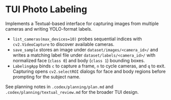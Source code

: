 # TUI Photo Labeling

Implements a Textual-based interface for capturing images from multiple
cameras and writing YOLO-format labels.

- `list_cameras(max_devices=10)` probes sequential indices with
  `cv2.VideoCapture` to discover available cameras.
- `save_sample` stores an image under
  `dataset/images/<camera_id>/` and writes a matching label file under
  `dataset/labels/<camera_id>/` with normalized face (`class 0`) and body
  (`class 1`) bounding boxes.
- `LabelingApp` binds `c` to capture a frame, `n` to cycle cameras, and
  `q` to exit. Capturing opens `cv2.selectROI` dialogs for face and body
  regions before prompting for the subject name.

See planning notes in `.codex/planning/plan.md` and
`.codex/planning/textual_review.md` for the broader TUI design.
